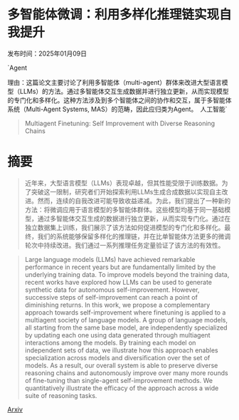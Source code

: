 # 多智能体微调：利用多样化推理链实现自我提升

发布时间：2025年01月09日

`Agent

理由：这篇论文主要讨论了利用多智能体（multi-agent）群体来改进大型语言模型（LLMs）的方法。通过多智能体交互生成数据并进行独立更新，从而实现模型的专门化和多样化。这种方法涉及到多个智能体之间的协作和交互，属于多智能体系统（Multi-Agent Systems, MAS）的范畴，因此应归类为Agent。` `人工智能`

> Multiagent Finetuning: Self Improvement with Diverse Reasoning Chains

# 摘要

> 近年来，大型语言模型（LLMs）表现卓越，但其性能受限于训练数据。为了突破这一限制，研究者们开始探索利用LLMs生成合成数据以实现自主改进。然而，连续的自我改进可能导致收益递减。为此，我们提出了一种新的方法：将微调应用于语言模型的多智能体群体。这些模型均基于同一基础模型，通过多智能体交互生成的数据进行独立更新，从而实现专门化。通过在独立数据集上训练，我们展示了该方法如何促进模型的专门化和多样化。最终，我们的系统能够保留多样化的推理链，并在比单智能体方法更多的微调轮次中持续改进。我们通过一系列推理任务定量验证了该方法的有效性。

> Large language models (LLMs) have achieved remarkable performance in recent years but are fundamentally limited by the underlying training data. To improve models beyond the training data, recent works have explored how LLMs can be used to generate synthetic data for autonomous self-improvement. However, successive steps of self-improvement can reach a point of diminishing returns. In this work, we propose a complementary approach towards self-improvement where finetuning is applied to a multiagent society of language models. A group of language models, all starting from the same base model, are independently specialized by updating each one using data generated through multiagent interactions among the models. By training each model on independent sets of data, we illustrate how this approach enables specialization across models and diversification over the set of models. As a result, our overall system is able to preserve diverse reasoning chains and autonomously improve over many more rounds of fine-tuning than single-agent self-improvement methods. We quantitatively illustrate the efficacy of the approach across a wide suite of reasoning tasks.

[Arxiv](https://arxiv.org/abs/2501.05707)